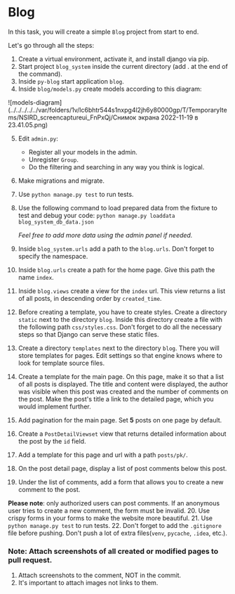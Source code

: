 # Blog

In this task, you will create a simple `Blog` project from start to end.

Let's go through all the steps:

1. Create a virtual environment, activate it, and install django via pip.
2. Start project `blog_system` inside the current directory (add . at the end of the command).
3. Inside `py-blog` start application `blog`.
4. Inside `blog/models.py` create models according to this diagram:

![models-diagram](../../../../../var/folders/1v/lc6bhtr544s1nxpg4l2jh6y80000gp/T/TemporaryItems/NSIRD_screencaptureui_FnPxQj/Снимок экрана 2022-11-19 в 23.41.05.png)

5. Edit `admin.py`:
    - Register all your models in the admin.
    - Unregister `Group`.
    - Do the filtering and searching in any way you think is logical.
6. Make migrations and migrate.
7. Use `python manage.py test` to run tests.
8. Use the following command to load prepared data from the fixture to test and debug your code:
   ```python manage.py loaddata blog_system_db_data.json```

   _Feel free to add more data using the admin panel if needed._
9. Inside `blog_system.urls` add a path to the `blog.urls`. Don't forget to specify the namespace.
10. Inside `blog.urls` create a path for the home page. Give this path the name `index`.
11. Inside `blog.views` create a view for the `index` url. This view returns a list of all posts, in descending order by `created_time`.
12. Before creating a template, you have to create styles. Create a directory `static` next to the directory `blog`. 
Inside this directory create a file with the following path `css/styles.css`. Don't forget to do all the necessary steps so that 
Django can serve these static files.
13. Create a directory `templates` next to the directory `blog`. There you will store templates for pages. Edit settings so
that engine knows where to look for template source files.
14. Create a template for the main page. On this page, make it so that a list of all posts is displayed. 
The title and content were displayed, the author was visible when this post was created and the number of comments on
the post. Make the post's title a link to the detailed page, which you would implement further.
15.  Add pagination for the main page. Set **5** posts on one page by default.
16. Create a `PostDetailViewset` view that returns detailed information about the post by the `id` field.
17. Add a template for this page and url with a path `posts/pk/`.
18. On the post detail page, display a list of post comments below this post.
19. Under the list of comments, add a form that allows you to create a new comment to the post. 

**Please note**: only authorized users can post comments. If an anonymous user tries to 
create a new comment, the form must be invalid.
20. Use crispy forms in your forms to make the website more beautiful. 
21. Use `python manage.py test` to run tests.
22. Don't forget to add the `.gitignore` file before pushing. Don't push a lot of extra files(`venv`, `pycache`, `.idea`, etc.).


### Note: Attach screenshots of all created or modified pages to pull request.
1. Attach screenshots to the comment, NOT in the commit.
2. It's important to attach images not links to them. 